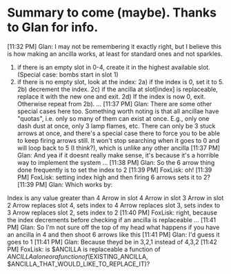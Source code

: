 Summary to come (maybe). Thanks to Glan for info.
====

[11:32 PM] Glan: I may not be remembering it exactly right, but I believe this is how making an ancilla works, at least for standard ones and not sparkles.

1) if there is an empty slot in 0-4, create it in the highest available slot. (Special case: bombs start in slot 1)
2) if there is no empty slot, look at the index: 
2a) if the index is 0, set it to 5.
2b) decrement the index.
2c) if the ancilla at slot[index] is replaceable, replace it with the new one and exit.
2d) If the index is now 0, exit. Otherwise repeat from 2b).
...
[11:37 PM] Glan: There are some other special cases here too. Something worth noting is that all ancillae have "quotas", i.e. only so many of them can exist at once. E.g., only one dash dust at once, only 3 lamp flames, etc. There can only be 3 stuck arrows at once, and there's a special case there to force you to be able to keep firing arrows still. It won't stop searching when it goes to 0 and will loop back to 5 (I think?), which is unlike any other ancilla
[11:37 PM] Glan: And yea if it doesnt really make sense, it's because it's a horrible way to implement the system
...
[11:38 PM] Glan: So the 6 arrow thing done frequently is to set the index to 2
[11:39 PM] FoxLisk: oh!
[11:39 PM] FoxLisk: setting index high and then firing 6 arrows sets it to 2?
[11:39 PM] Glan: Which works by:

Index is any value greater than 4
Arrow in slot 4
Arrow in slot 3
Arrow in slot 2
Arrow replaces slot 4, sets index to 4
Arrow replaces slot 3, sets index to 3
Arrow replaces slot 2, sets index to 2
[11:40 PM] FoxLisk: right, because the index decrements before checking if an ancilla is replaceable
...
[11:41 PM] Glan: So I'm not sure off the top of my head what happens if you have an ancilla in 4 and then shoot 6 arrows like this
[11:41 PM] Glan: I'd guess it goes to 1
[11:41 PM] Glan: Because theyd be in 3,2,1 instead of 4,3,2
[11:42 PM] FoxLisk: is $ANCILLA is replaceable a function of $ANCILLA alone or a function of ($EXISTING_ANCILLA, $ANCILLA_THAT_WOULD_LIKE_TO_REPLACE_IT)? 

